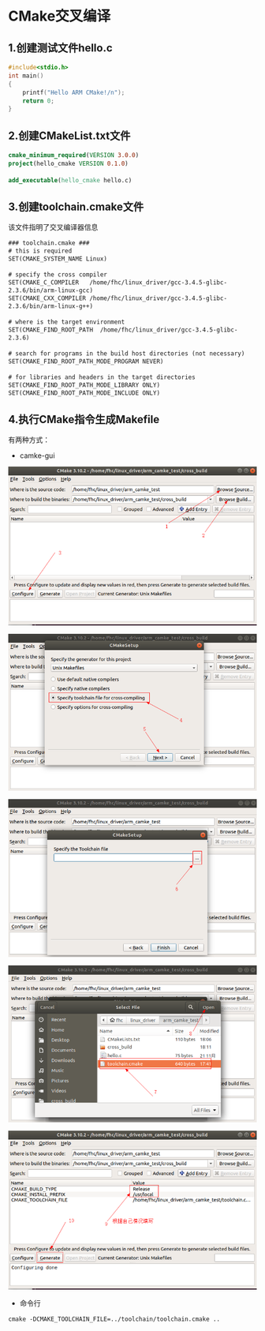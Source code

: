 # CMake交叉编译

## 1.创建测试文件hello.c

```c
#include<stdio.h>
int main()
{
	printf("Hello ARM CMake!/n");
	return 0;
}

```

## 2.创建CMakeList.txt文件

```cmake
cmake_minimum_required(VERSION 3.0.0)
project(hello_cmake VERSION 0.1.0)

add_executable(hello_cmake hello.c)
```

## 3.创建toolchain.cmake文件

该文件指明了交叉编译器信息

```
### toolchain.cmake ###
# this is required
SET(CMAKE_SYSTEM_NAME Linux)

# specify the cross compiler
SET(CMAKE_C_COMPILER   /home/fhc/linux_driver/gcc-3.4.5-glibc-2.3.6/bin/arm-linux-gcc)
SET(CMAKE_CXX_COMPILER /home/fhc/linux_driver/gcc-3.4.5-glibc-2.3.6/bin/arm-linux-g++)

# where is the target environment
SET(CMAKE_FIND_ROOT_PATH  /home/fhc/linux_driver/gcc-3.4.5-glibc-2.3.6)

# search for programs in the build host directories (not necessary)
SET(CMAKE_FIND_ROOT_PATH_MODE_PROGRAM NEVER)

# for libraries and headers in the target directories
SET(CMAKE_FIND_ROOT_PATH_MODE_LIBRARY ONLY)
SET(CMAKE_FIND_ROOT_PATH_MODE_INCLUDE ONLY)
```

## 4.执行CMake指令生成Makefile

有两种方式：

* camke-gui

![](../../../assets/images/cmake/cross_compile_cmake_gui_00.png)

![](../../../assets/images/cmake/cross_compile_cmake_gui_01.png)

![](../../../assets/images/cmake/cross_compile_cmake_gui_02.png)

![](../../../assets/images/cmake/cross_compile_cmake_gui_03.png)

![](../../../assets/images/cmake/cross_compile_cmake_gui_04.png)


* 命令行

```
cmake -DCMAKE_TOOLCHAIN_FILE=../toolchain/toolchain.cmake ..
```
